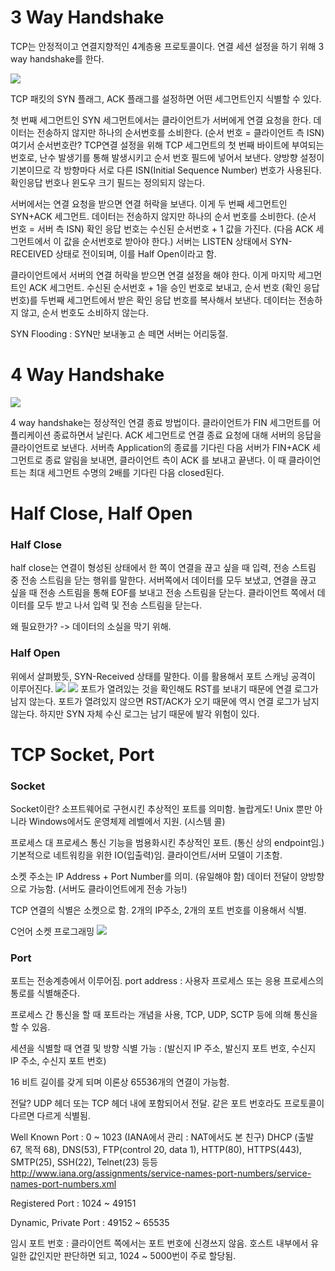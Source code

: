 # 3 Way Handshake

TCP는 안정적이고 연결지향적인 4계층용 프로토콜이다.
연결 세션 설정을 하기 위해 3 way handshake를 한다.

![](http://www.ktword.co.kr/img_data/1901_1.JPG)

TCP 패킷의 SYN 플래그, ACK 플래그를 설정하면 어떤 세그먼트인지 식별할 수 있다.

첫 번째 세그먼트인 SYN 세그먼트에서는 클라이언트가 서버에게 연결 요청을 한다.
데이터는 전송하지 않지만 하나의 순서번호를 소비한다. (순서 번호 = 클라이언트 측 ISN)
여기서 순서번호란? TCP연결 설정을 위해 TCP 세그먼트의 첫 번째 바이트에 부여되는 번호로, 난수 발생기를 통해 발생시키고 순서 번호 필드에 넣어서 보낸다. 양방향 설정이 기본이므로 각 방향마다 서로 다른 ISN(Initial Sequence Number) 번호가 사용된다.
확인응답 번호나 윈도우 크기 필드는 정의되지 않는다.

서버에서는 연결 요청을 받으면 연결 허락을 보낸다. 이게 두 번째 세그먼트인 SYN+ACK 세그먼트.
데이터는 전송하지 않지만 하나의 순서 번호를 소비한다. (순서 번호 = 서버 측 ISN)
확인 응답 번호는 수신된 순서번호 + 1 값을 가진다. (다음 ACK 세그먼트에서 이 값을 순서번호로 받아야 한다.)
서버는 LISTEN 상태에서 SYN-RECEIVED 상태로 전이되며, 이를 Half Open이라고 함.

클라이언트에서 서버의 연결 허락을 받으면 연결 설정을 해야 한다. 이게 마지막 세그먼트인 ACK 세그먼트.
수신된 순서번호 + 1을 승인 번호로 보내고, 순서 번호 (확인 응답 번호)를 두번째 세그먼트에서 받은 확인 응답 번호를 복사해서 보낸다.
데이터는 전송하지 않고, 순서 번호도 소비하지 않는다.

SYN Flooding : SYN만 보내놓고 손 떼면 서버는 어리둥절.

# 4 Way Handshake
![](http://www.ktword.co.kr/img_data/2436_1.JPG)

4 way handshake는 정상적인 연결 종료 방법이다.
클라이언트가 FIN 세그먼트를 어플리케이션 종료하면서 날린다.
ACK 세그먼트로 연결 종료 요청에 대해 서버의 응답을 클라이언트로 보낸다.
서버측 Application의 종료를 기다린 다음 서버가 FIN+ACK 세그먼트로 종료 알림을 보내면, 
클라이언트 측이 ACK 를 보내고 끝낸다. 이 때 클라이언트는 최대 세그먼트 수명의 2배를 기다린 다음 closed된다.

# Half Close, Half Open

### Half Close
half close는 연결이 형성된 상태에서 한 쪽이 연결을 끊고 싶을 때 입력, 전송 스트림 중 전송 스트림을 닫는 행위를 말한다.
서버쪽에서 데이터를 모두 보냈고, 연결을 끊고 싶을 때 전송 스트림을 통해 EOF를 보내고 전송 스트림을 닫는다.
클라이언트 쪽에서 데이터를 모두 받고 나서 입력 및 전송 스트림을 닫는다.

왜 필요한가? -> 데이터의 소실을 막기 위해.

### Half Open
위에서 살펴봤듯, SYN-Received 상태를 말한다. 이를 활용해서 포트 스캐닝 공격이 이루어진다.
![](https://velog.velcdn.com/images/younghyun/post/5b505963-b041-49b9-a844-6aeaa93c6e6e/image.png)
![](https://velog.velcdn.com/images/younghyun/post/cec0f8ce-d25d-4794-8732-355e6762fbef/image.png)
포트가 열려있는 것을 확인해도 RST를 보내기 때문에 연결 로그가 남지 않는다.
포트가 열려있지 않으면 RST/ACK가 오기 때문에 역시 연결 로그가 남지 않는다.
하지만 SYN 자체 수신 로그는 남기 때문에 발각 위험이 있다.

# TCP Socket, Port

### Socket

Socket이란? 소프트웨어로 구현시킨 추상적인 포트를 의미함.
놀랍게도! Unix 뿐만 아니라 Windows에서도 운영체제 레벨에서 지원. (시스템 콜)

프로세스 대 프로세스 통신 기능을 범용화시킨 추상적인 포트. (통신 상의 endpoint임.)
기본적으로 네트워킹을 위한 IO(입출력)임.
클라이언트/서버 모델이 기초함.

소켓 주소는 IP Address + Port Number를 의미. (유일해야 함)
데이터 전달이 양방향으로 가능함. (서버도 클라이언트에게 전송 가능!)

TCP 연결의 식별은 소켓으로 함. 2개의 IP주소, 2개의 포트 번호를 이용해서 식별.

C언어 소켓 프로그래밍
![](https://blog.kakaocdn.net/dn/bVSNqV/btryXerTjV9/lV04Fo13UmKP44W4XUb7LK/img.gif)

### Port
포트는 전송계층에서 이루어짐.
port address : 사용자 프로세스 또는 응용 프로세스의 통로를 식별해준다.

프로세스 간 통신을 할 때 포트라는 개념을 사용, TCP, UDP, SCTP 등에 의해 통신을 할 수 있음.

세션을 식별할 때 연결 및 방향 식별 가능 : (발신지 IP 주소, 발신지 포트 번호, 수신지 IP 주소, 수신지 포트 번호)

16 비트 길이를 갖게 되며 이론상 65536개의 연결이 가능함.

전달? UDP 헤더 또는 TCP 헤더 내에 포함되어서 전달. 같은 포트 번호라도 프로토콜이 다르면 다르게 식별됨.

Well Known Port : 0 ~ 1023 (IANA에서 관리 : NAT에서도 본 친구)
	DHCP (출발 67, 목적 68), DNS(53), FTP(control 20, data 1), HTTP(80), HTTPS(443), SMTP(25), SSH(22), Telnet(23) 등등
	http://www.iana.org/assignments/service-names-port-numbers/service-names-port-numbers.xml

Registered Port : 1024 ~ 49151

Dynamic, Private Port : 49152 ~ 65535

임시 포트 번호 : 클라이언트 쪽에서는 포트 번호에 신경쓰지 않음. 호스트 내부에서 유일한 값인지만 판단하면 되고, 1024 ~ 5000번이 주로 할당됨.
